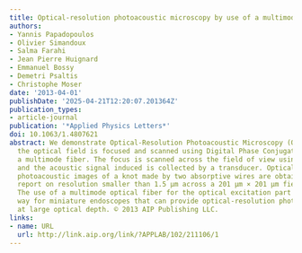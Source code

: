 ```yaml
---
title: Optical-resolution photoacoustic microscopy by use of a multimode fiber
authors:
- Yannis Papadopoulos
- Olivier Simandoux
- Salma Farahi
- Jean Pierre Huignard
- Emmanuel Bossy
- Demetri Psaltis
- Christophe Moser
date: '2013-04-01'
publishDate: '2025-04-21T12:20:07.201364Z'
publication_types:
- article-journal
publication: '*Applied Physics Letters*'
doi: 10.1063/1.4807621
abstract: We demonstrate Optical-Resolution Photoacoustic Microscopy (OR-PAM), where
  the optical field is focused and scanned using Digital Phase Conjugation through
  a multimode fiber. The focus is scanned across the field of view using digital means,
  and the acoustic signal induced is collected by a transducer. Optical-resolution
  photoacoustic images of a knot made by two absorptive wires are obtained and we
  report on resolution smaller than 1.5 μm across a 201 μm × 201 μm field of view.
  The use of a multimode optical fiber for the optical excitation part can pave the
  way for miniature endoscopes that can provide optical-resolution photoacoustic images
  at large optical depth. © 2013 AIP Publishing LLC.
links:
- name: URL
  url: http://link.aip.org/link/?APPLAB/102/211106/1
---
```

